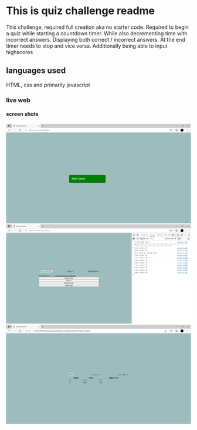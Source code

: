 # This is quiz challenge readme
This challenge, required full creation aka no starter code. Required to begin a quiz 
while starting a countdown timer. While also decrementing time with incorrect answers. 
Displaying both correct / incorrect answers. At the end timer needs to stop and 
vice versa. Additionally being able to input highscores

## languages used
HTML, css and primarily javascript

### live web


#### screen shots
![retrograde](./bc1.png)
![retrograde](./bc2.png)
![retrograde](./bc3.png)

